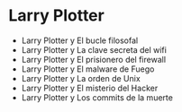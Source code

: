 # Larry Plotter

* Larry Plotter y El bucle filosofal
* Larry Plotter y La clave secreta del wifi
* Larry Plotter y El prisionero del firewall
* Larry Plotter y El malware de Fuego
* Larry Plotter y La orden de Unix
* Larry Plotter y El misterio del Hacker
* Larry Plotter y Los commits de la muerte